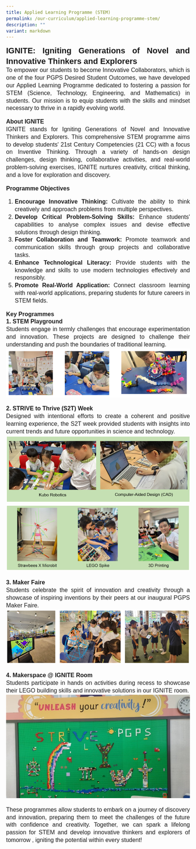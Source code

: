 ```yaml
---
title: Applied Learning Programme (STEM)
permalink: /our-curriculum/applied-learning-programme-stem/
description: ""
variant: markdown
---
```

<p style="line-height:1.3;font-size:16px;font-family:Arial;text-align:justify;">
	<b style="line-height:1.3;font-size:22px;font-family:Arial;text-align:justify;">IGNITE: Igniting Generations of Novel and Innovative Thinkers and Explorers</b><br>
	To empower our students to become Innovative Collaborators, which is one of the four PGPS Desired Student Outcomes, we have developed our Applied Learning Programme dedicated to fostering a passion for STEM (Science, Technology, Engineering, and Mathematics) in students. Our mission is to equip students with the skills and mindset necessary to thrive in a rapidly evolving world.</p>
<p style="line-height:1.3;font-size:16px;font-family:Arial;text-align:justify;">
	<b style="line-height:1.3;font-size:16px;font-family:Arial;text-align:justify;">About IGNITE</b><br>
	IGNITE stands for Igniting Generations of Novel and Innovative Thinkers and Explorers. This comprehensive STEM programme aims to develop students' 21st Century Competencies (21 CC) with a focus on Inventive Thinking. Through a variety of hands-on design challenges, design thinking,  collaborative activities, and real-world problem-solving exercises, IGNITE nurtures creativity, critical thinking, and a love for exploration and discovery.</p>
<p style="line-height:1.3;font-size:16px;font-family:Arial;text-align:justify;">
	<b style="line-height:1.3;font-size:16px;font-family:Arial;text-align:justify;">Programme Objectives</b><br>
	</p><ol>
	<li style="line-height:1.3;font-size:16px;font-family:Arial;text-align:justify;"><b style="line-height:1.3;font-size:16px;font-family:Arial;text-align:justify;">Encourage Innovative Thinking:</b> Cultivate the ability to think creatively and approach problems from multiple perspectives.</li>
	<li style="line-height:1.3;font-size:16px;font-family:Arial;text-align:justify;"><b style="line-height:1.3;font-size:16px;font-family:Arial;text-align:justify;">Develop Critical Problem-Solving Skills:</b> Enhance students' capabilities to analyse complex issues and devise effective solutions through design thinking.</li>
	<li style="line-height:1.3;font-size:16px;font-family:Arial;text-align:justify;"><b style="line-height:1.3;font-size:16px;font-family:Arial;text-align:justify;">Foster Collaboration and Teamwork:</b> Promote teamwork and communication skills through group projects and collaborative tasks.</li>
	<li style="line-height:1.3;font-size:16px;font-family:Arial;text-align:justify;"><b style="line-height:1.3;font-size:16px;font-family:Arial;text-align:justify;">Enhance Technological Literacy:</b> Provide students with the knowledge and skills to use modern technologies effectively and responsibly.</li>
	<li style="line-height:1.3;font-size:16px;font-family:Arial;text-align:justify;"><b style="line-height:1.3;font-size:16px;font-family:Arial;text-align:justify;">Promote Real-World Application:</b> Connect classroom learning with real-world applications, preparing students for future careers in STEM fields.</li></ol><p></p>
<p style="line-height:1.3;font-size:16px;font-family:Arial;text-align:justify;">
	<b style="line-height:1.3;font-size:16px;font-family:Arial;text-align:justify;">Key Programmes</b><br>
	<b style="line-height:1.3;font-size:16px;font-family:Arial;text-align:justify;">1. STEM Playground</b><br>
	Students engage in termly challenges that encourage experimentation and innovation. These projects are designed to challenge their understanding and push the boundaries of traditional learning.<br>
<img src="/images/Our%20Curriculum/ALP/ALP01.png"></p>
<p style="line-height:1.3;font-size:16px;font-family:Arial;text-align:justify;">
	<b style="line-height:1.3;font-size:16px;font-family:Arial;text-align:justify;">2. STRIVE to Thrive (S2T) Week</b><br>
	Designed with intentional efforts to create a coherent and positive learning experience, the S2T week provided students with insights into current trends and future opportunities in science and technology.<br>
<img src="/images/Our%20Curriculum/ALP/ALP02.png"><br>
<img src="/images/Our%20Curriculum/ALP/ALP03.png"></p>
<p style="line-height:1.3;font-size:16px;font-family:Arial;text-align:justify;">
	<b style="line-height:1.3;font-size:16px;font-family:Arial;text-align:justify;">3. Maker Faire</b><br>
	Students celebrate the spirit of innovation and creativity through a showcase of inspiring inventions by their peers at our inaugural PGPS Maker Faire.<br>
<img src="/images/Our%20Curriculum/ALP/ALP04.png"></p>
<p style="line-height:1.3;font-size:16px;font-family:Arial;text-align:justify;">
	<b style="line-height:1.3;font-size:16px;font-family:Arial;text-align:justify;">4. Makerspace @ IGNITE Room</b><br>
	Students participate in hands on activities during recess to showcase their LEGO building skills and innovative solutions in our IGNITE room.<br>
<img src="/images/Our%20Curriculum/ALP/ALP05.jpg"></p>
<p style="line-height:1.3;font-size:16px;font-family:Arial;text-align:justify;">These programmes allow students to embark on a journey of discovery and innovation, preparing them to meet the challenges of the future with confidence and creativity. Together, we can spark a lifelong passion for STEM and develop innovative thinkers and explorers of tomorrow , igniting the potential within every student!</p>